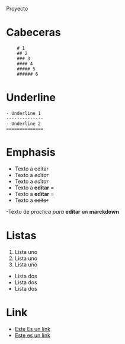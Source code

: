 Proyecto
# Cabeceras 
		# 1
		## 2
	    ### 3
		#### 4
		##### 5
		###### 6
	
# Underline 
	- Underline 1
	--------------
	- Underline 2 
	==============
		
# Emphasis
	
- Texto a editar
- Texto a _editar_
- Texto a *editar*
- Texto a **editar**     =
- Texto a __editar__ 	 =
- Texto a ~~editar~~
		
-Texto de _practica_ *para* __editar__ ~~un~~ **marckdown**

# Listas

1. Lista uno
2. Lista uno 
3. Lista uno

- Lista dos
- Lista dos
- Lista dos

# Link 
- <a href="http://www.google.com">Este Es un link</a>
- [Este es un link](http://www.google.com)